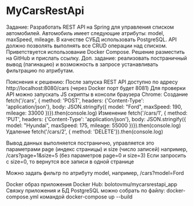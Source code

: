 # MyCarsRestApi
Задание:
Разработать REST API на Spring для управления списком автомобилей.
Автомобиль имеет следующие атрибуты: model, maxSpeed, mileage.
В качестве СУБД использовать PostgreSQL.
API должно позволять выполнять все CRUD операции над списком.
Приветствуется использование Docker Compose.
Решение разместить на GitHub и прислать ссылку.
Доп. задание: реализовать постраничный вывод (пагинацию) и возможность в запросе устанавливать фильтрацию по атрибутам.

Пояснения к решению:
После запуска REST API доступно по адресу http://localhost:8080/cars (через Docker порт будет 8081)
Для проверки API можно запускать JS скрипты в консоли браузера Chrome:
Создание
fetch('/cars', { method: 'POST', headers: {'Content-Type': 'application/json'}, body: JSON.stringify({ model: "Ford", maxSpeed: 190, mileage: 33000 })}).then(console.log)
Изменение
fetch('/cars/1', { method: 'PUT', headers: {'Content-Type': 'application/json'}, body: JSON.stringify({ model: "Hyundai", maxSpeed: 175, mileage: 55000 })}).then(console.log)
Удаление
fetch('/cars/2', { method: 'DELETE'}).then(console.log)

Вывод данных выполняется постранично, управляется это параметрами page (индекс страницы) и size (число записей)
например, /cars?page=1&size=5 (без параметров page=0 и size=3)
Если запросить с size=0, то вернутся все записи в одной странице

Можно задать фильтр по атрибуту model, например, /cars?model=Ford

Docker образ приложения Docker Hub: bolotovmu/mycarsrestapi_app
Связку приложения и БД PostgreSQL можно собрать по файлу: docker-compose.yml командой docker-compose up --build